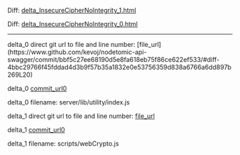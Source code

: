 Diff: [delta_InsecureCipherNoIntegrity_1.html](./delta_InsecureCipherNoIntegrity_1.html)

Diff: [delta_InsecureCipherNoIntegrity_0.html](./delta_InsecureCipherNoIntegrity_0.html)

<hr>
delta_0 direct git url to file and line number: [file_url](https://www.github.com/kevoj/nodetomic-api-swagger/commit/bbf5c27ee68190d5e8fa618eb75f86ce622ef533/#diff-4bbc29766f45fddad4d3b9f57b35a1832e0e53756359d838a6766a6dd897b269L20)

delta_0 [commit_url0](https://www.github.com/kevoj/nodetomic-api-swagger/commit/bbf5c27ee68190d5e8fa618eb75f86ce622ef533)

delta_0 filename: server/lib/utility/index.js



delta_1 direct git url to file and line number: [file_url](https://www.github.com/RaedsLab/CryptoFire-Chat/commit/8908c3afae16c85d7b7d7121ca31cc4e7889d879/#diff-34000fb44ea6b3e07d995f4969f2801ba0ddea85eaf0ae5c29c922ff9a58d4b3L108)

delta_1 [commit_url0](https://www.github.com/RaedsLab/CryptoFire-Chat/commit/8908c3afae16c85d7b7d7121ca31cc4e7889d879)

delta_1 filename: scripts/webCrypto.js



